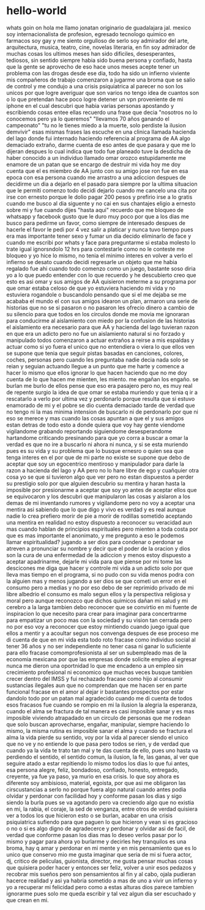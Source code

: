 # hello-world
whats goin on
hola me llamo jonatan originario de guadalajara jal. mexico
soy internacionalista de profesion, egresado
tecnologo quimico en farmacos
soy gay y me siento orgulloso de serlo
soy admirador del arte, arquitectura, musica, teatro, cine, novelas literaria, en fin soy admirador de muchas cosas
los ultimos meses han sido dificiles, desesperantes, tediosos, sin sentido
siempre habia sido buena persona y confiado, hasta que la gente se aprovecho de eso 
hace unos meses acepte tener un problema con las drogas
desde ese dia, todo ha sido un infierno viviente
mis compañeros de trabajo comenzaron a jugarme una broma que se salio de control y me condujo a una crisis psiquiatrica
al parecer no son los unicos por que logre averiguar que son varios
no tengo idea de cuantos son o lo que pretendan
hace poco logre detener un vpn proveniente de mi iphone
en el cual descubri que habia varias personas apostando y escribiendo cosas
entee ellas recuerdo una frase que decia "nosotros no lo conocemos pero ya lo queremos"
"llevamos 70 años ganando el campeonato"
"tu no le tienes miedo a la muerte, solo perdiste la ilusion demvivir"
esas mismas frases las escuche en una clinica llamada hacienda del lago donde fui internado
haciendo referencia al programa de AA 
algo demaciado extraño, darme cuenta de eso antes de que pasara y que me lo dijeran despues lo cual indica que todo fue planeado
tuve la desdicha de haber conocido a un individuo llamado omar orozco
estupidamente me enamore de un patan que se encargo de destruir mi vida
hoy me doy cuenta que el es miembro de AA junto con su amigo jose ron
fue en esa epoca con esa persona cuando me arrastro a una adiccion
despues de decidirme un dia a dejarlo en el pasado para siempre por la ultima situacion que le permiti comenzo todo
decidi dejarlo cuando me cancelo una cita por irse con ernesto porque le dolio pagar 200 pesos y prefirio irse a lo gratis
cuando me busco al dia siguente y no cai en sus chantajes eligio a ernesto sobre mi y fue cuando dijes "hasta aqui"
recuerdo que me bloqueo de whatsapp y facebook
gusto que le duro muy poco por que a los dias me busco para pedirme un favor, como siempre de interesado
despues de hacerle el favor le pedi por 4 vez salir a platicar y nunca tuvo tiempo pues era mas importante tener sexo y fumar
un dia decido eliminarlo de face y cuando me escribi por whats y face para preguntarme si estaba molesto lo trate igual ignorsndolo 12 hrs para contestarle
como no le conteste me bloqueo y yo hice lo mismo, no tenia el minimo interes en volver a verlo
el infierno se desato cuando decidi regresarle un objeto que me habia regalado 
fue ahi cuando todo comenzo como un juego, bastante soso diria yo
a lo que puedo entender con lo que recuerdo y he descubierto creo que esto es asi
omar y sus amigos de AA quisieron meterme a su programa por que omar estaba celoso de que yo estuviera haciendo mi vida y no estuviera rogandole o buscandolo pensando que si el me dejaba se me acababa el mundo
el con sus amigos idearon un plan, armaron una serie de historias que no se si pasaron o no pasaron
les ofrecio dinero a cambio de su silencio para que todos en los circulos donde me movia me ignoraran
para conducirme al aislamiento con miedo por la confusion de las historias 
el aislamiento era necesario para que AA y hacienda del lago tuvieran razon en que era un adicto
pero no fue un aislamiento natural si no forzado y manipulado
todos comenzaron a actuar extraños a reirse a mis espaldas y actuar como si yo fuera el unico que no entendiera o viera lo que ellos ven
se supone que tenia que seguir pistas basadas en canciones, colores, coches, personas
pero cuando les preguntaba nadie decia nada solo se reian y seguian actuando 
llegue a un punto que me harte y comence a hacer lo mismo que ellos
ignorar lo que hacen haciendo que no me doy cuenta de lo que hacen
me mienten, les miento. me engañan los engaño. se burlan me burlo de ellos
pense que eso era pasajero pero no, es muy real
de repente surgio la idea de que omar se estaba muriendo y que tenia q ir a rescatarlo a verlo por ultima vez y perdonarlo porque resulta que si estuvo enamorado de mi y el pobre se dio cuenta demaciado tarde
de verdad que no tengo ni la mas minima intension de buscarlo ni de perdonarlo por que ni eso se merece y mas cuando las cosas apuntan a que el y sus amigos estan detras de todo esto
a donde quiera que voy hay gente viendome vigilandome grabando reportando siguiendome desesperandome hartandome criticando presinando para que yo corra a buscar a omar
la verdad es que no ire a buscarlo ni ahora ni nunca, y si se esta muriendo pues es su vida y su problema que lo busque ernesro o quien sea que tenga interes en el por que de mi parte no existe
se supone que debo de aceptar que soy un egocentrico mentiroso y manipulador para darle la razon a hacienda del lago y AA pero no lo hare
libre de ego y cuañquier otra cosa yo se que si tuvieron algo que ver pero no estan dispuestos a perder su prestigio solo por que alguien descubrio su mentira y haran hasta la imposible por presionarme a aceptar que soy yo antes de aceptar ellos que se equivocaron y los descubri que manipularon las cosas y aislaron a los demas de mi inventando rumores y vigilandome 
pero no voy a aceptar una mentira asi sabiendo que lo que digo y vivo es verdad y es real aunque nadie lo crea
prefiero morir de pie a morir de rodillas sometido aceptando una mentira
en realidad no estoy dispuesto a reconocer su veracidad aun mas cuando hablan de principios espirituales pero mienten a toda costa por que es mas importante el anonimato, y me pregunto a eso le podemos llamar espiritualidad?
jugando a ser dios para condenar o perdonar se atreven a pronunciar su nombre y decir que el poder de la oracion y dios son la cura de una enfermedad de la adiccion
y menos estoy dispuesto a aceptar apadrinarme, dejarle mi vida para que piense por mi tome las descicones me diga que hacer y controle mi vida a un adicto solo por que lleva mas tiempo en el programa, si no pudo con su vida menos podra con la alguien mas y menos jugando a ser dios
se que cometi un error en el consumo pero a medias y no por eso debo de ser reprimido privado de mi libre albedrio
el consumo es malo segun ellos y la perspectiva religiosa y moral
pero aunque reconozco que dichos quimicos dañan mi salud y mi cerebro a la larga
tambien debo reconocer que se convirtio en mi fuente de inspiracion lo que necesito para crear para imaginar para concertrarme para empatizar un poco mas con la sociedad y su vision tan cerrada
pero no por eso voy a reconocer que estoy mintiendo cuando juego igual que ellos a mentir y a acoultar segun nos convenga
despues de ese proceso me di cuenta de que en mi vida esta todo roto
fracase como individuo social al tener 36 años y no ser independiente no tener casa ni ganar lo suficiente para ello
fracase comomprofesionista al ser un subempleado mas de la economia mexicana por que las empresas donde solicite empleo al egresar nunca me dieron una oportnidad lo que me encadeno a un empleo sin crecimiento profesional ni economico que muchas veces busque tambien crecer dentro del IMSS y fui rechazado
fracase como hijo al consumir sustancias ilegales aun que no comprendan que me hacen ser en parte funcional
fracase en el amor al dejar ir bastantes prospectos por estar dandolo todo por un patan mal agradecido
cuando me di cuenta de todos esos fracasos fue cuando se rompio en mi la ilusion la alegria la esperanza, cuando el alma se fractura de tal manera es casi imposible sanar
y es mas imposible viviendo atrapadado en un circulo de personas que me rodean que solo buscan aprovecharse, engañar, manipular, siempre haciendo lo mismo, la misma rutina es imposible sanar el alma
y cuando se fractura el alma la vida pierde su sentido, voy por la vida al parecer siendo el unico que no ve y no entiende lo que pasa pero todos se rien, y de verdad que cuando ya la vida te trato tan mal y te das cuenta de ello, pues uno hasta va perdiendo el sentido, el sentido comun, la ilusion, la fe, las ganas, al ver que seguire atado a estar repitiendo lo mismo todos los dias 
lo que fui antes, esa persona alegre, feliz, bondadoso, confiado, honesto, entregado, creyente, ya fue ya paso, ya murio en esa crisis. lo que soy ahora es diferente soy ambisioso, material, egoista, por que asi me obligaron las cirscustancias a serlo no porque fuera algo natural
cuando antes podia olvidar y perdonar con facilidad hoy y conforme pasan los dias y sigo siendo la burla pues se va agotando pero va creciendo algo que no existia en mi, la rabia, el coraje, la sed de venganza, entre otros
de verdad quisiera ver a todos los que hicieron esto o se burlan, acabar en una crisis psiquiatrica sufiendo para que paguen lo que hicieron y vean si es gracioso o no o si es algo digno de agradecerce y perdonar y olvidar asi de facil, de verdad que conforme pasan los dias mas lo deseo verlos pasar por lo mismo y pagar para ahora yo burlarme y decirles hey tranquilos es una broma, hay q amar y perdonar 
en mi mente y en mis pensamiento que es lo unico que conservo mio me gusta imaginar que seria de mi si fuera actor, dj, critico de peliculas, guionista, director, me gusta pensar muchas cosas que quisiera poder hacer y entonces ser feliz, volver a unir esos pedazos y recobrar mis sueños
pero son pensamientos al fin y al cabo, ojala pudieran hacerce realidad y asi ya habria sometido a mas de uno a vivir un infierno y yo a recuperar mi felicidad
pero como a estas alturas dios parece tambien ignorarme pues solo me queda escribir y tal vez algun dia ser escuchado y que crean en mi.
